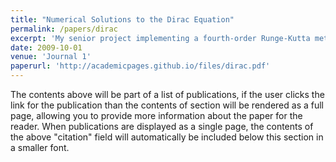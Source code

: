 ```yaml
---
title: "Numerical Solutions to the Dirac Equation"
permalink: /papers/dirac
excerpt: 'My senior project implementing a fourth-order Runge-Kutta method to solve the Dirac Equation for hydrogenic atoms with nuclei of finite size.'
date: 2009-10-01
venue: 'Journal 1'
paperurl: 'http://academicpages.github.io/files/dirac.pdf'
---
```


The contents above will be part of a list of publications, if the user clicks the link for the publication than the contents of section will be rendered as a full page, allowing you to provide more information about the paper for the reader. When publications are displayed as a single page, the contents of the above "citation" field will automatically be included below this section in a smaller font.
